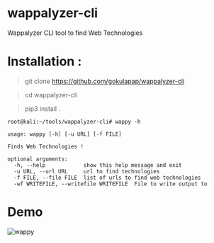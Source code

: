 # wappalyzer-cli
Wappalyzer CLI tool to find Web Technologies 

# Installation :

> git clone https://github.com/gokulapap/wappalyzer-cli

> cd wappalyzer-cli

> pip3 install .


```
root@kali:~/tools/wappalyzer-cli# wappy -h

usage: wappy [-h] [-u URL] [-f FILE]

Finds Web Technologies !

optional arguments:
  -h, --help            show this help message and exit
  -u URL, --url URL     url to find technologies
  -f FILE, --file FILE  list of urls to find web technologies
  -wf WRITEFILE, --writefile WRITEFILE  File to write output to

```

# Demo 
![wappy](https://user-images.githubusercontent.com/57899332/141133098-906e9ac0-b85e-453d-9e16-f48b4c14303c.gif)
